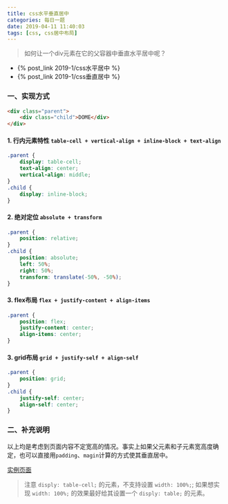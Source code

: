 ```yaml
---
title: css水平垂直居中
categories: 每日一题
date: 2019-04-11 11:40:03
tags: [css, css居中布局]
---
```


> 如何让一个div元素在它的父容器中垂直水平居中呢？

- {% post_link 2019-1/css水平居中 %}
- {% post_link 2019-1/css垂直居中 %}

<!--more-->

### 一、实现方式

```html
<div class="parent">
    <div class="child">DOME</div>
</div>
```

#### 1. 行内元素特性 `table-cell + vertical-align + inline-block + text-align`

```css
.parent {
    display: table-cell;
    text-align: center;
    vertical-align: middle;
}
.child {
    display: inline-block;
}
```

#### 2. 绝对定位 `absolute + transform`

```css
.parent {
    position: relative;
}
.child {
    position: absolute;
    left: 50%;
    right: 50%;
    transform: translate(-50%, -50%);
}
```

#### 3. flex布局 `flex + justify-content + align-items`

```css
.parent {
    position: flex;
    justify-content: center;
    align-items: center;
}
```

#### 3. grid布局 `grid + justify-self + align-self`

```css
.parent {
    position: grid;
}
.child {
    justify-self: center;
    align-self: center;
}
```

### 二、补充说明

以上均是考虑到页面内容不定宽高的情况。事实上如果父元素和子元素宽高度确定，也可以直接用`padding`、`magin`计算的方式使其垂直居中。

[实例页面](/examples/css/水平垂直居中.html)

> 注意 `disply: table-cell;` 的元素，不支持设置 `width: 100%;`; 如果想实现 `width: 100%;` 的效果最好给其设置一个 `disply: table;` 的元素。